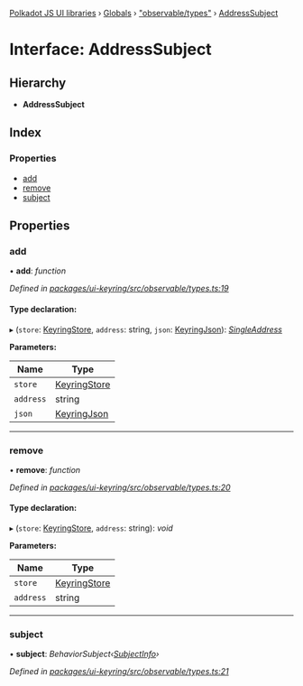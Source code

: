[Polkadot JS UI libraries](../README.md) › [Globals](../globals.md) › ["observable/types"](../modules/_observable_types_.md) › [AddressSubject](_observable_types_.addresssubject.md)

# Interface: AddressSubject

## Hierarchy

* **AddressSubject**

## Index

### Properties

* [add](_observable_types_.addresssubject.md#add)
* [remove](_observable_types_.addresssubject.md#remove)
* [subject](_observable_types_.addresssubject.md#subject)

## Properties

###  add

• **add**: *function*

*Defined in [packages/ui-keyring/src/observable/types.ts:19](https://github.com/polkadot-js/ui/blob/b6909b132/packages/ui-keyring/src/observable/types.ts#L19)*

#### Type declaration:

▸ (`store`: [KeyringStore](_types_.keyringstore.md), `address`: string, `json`: [KeyringJson](_types_.keyringjson.md)): *[SingleAddress](_observable_types_.singleaddress.md)*

**Parameters:**

Name | Type |
------ | ------ |
`store` | [KeyringStore](_types_.keyringstore.md) |
`address` | string |
`json` | [KeyringJson](_types_.keyringjson.md) |

___

###  remove

• **remove**: *function*

*Defined in [packages/ui-keyring/src/observable/types.ts:20](https://github.com/polkadot-js/ui/blob/b6909b132/packages/ui-keyring/src/observable/types.ts#L20)*

#### Type declaration:

▸ (`store`: [KeyringStore](_types_.keyringstore.md), `address`: string): *void*

**Parameters:**

Name | Type |
------ | ------ |
`store` | [KeyringStore](_types_.keyringstore.md) |
`address` | string |

___

###  subject

• **subject**: *BehaviorSubject‹[SubjectInfo](_observable_types_.subjectinfo.md)›*

*Defined in [packages/ui-keyring/src/observable/types.ts:21](https://github.com/polkadot-js/ui/blob/b6909b132/packages/ui-keyring/src/observable/types.ts#L21)*
